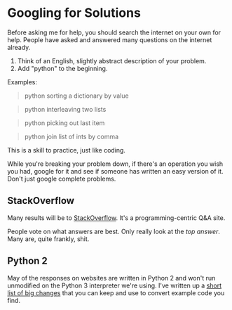 # Googling for Solutions
Before asking me for help, you should search the internet on your own for help.
People have asked and answered many questions on the internet already.

1. Think of an English, slightly abstract description of your problem.
1. Add "python" to the beginning.

Examples:

> python sorting a dictionary by value

> python interleaving two lists

> python picking out last item

> python join list of ints by comma

This is a skill to practice, just like coding.

While you're breaking your problem down, if there's an operation you wish you had, google for it and see if someone has written an easy version of it.
Don't just google complete problems.

## StackOverflow
Many results will be to [StackOverflow](http://stackoverflow.com).
It's a programming-centric Q&A site.

People vote on what answers are best.
Only really look at the _top answer_.
Many are, quite frankly, shit.

## Python 2
May of the responses on websites are written in Python 2 and won't run unmodified on the Python 3 interpreter we're using.
I've written up a [short list of big changes](usingpython2.md) that you can keep and use to convert example code you find.

